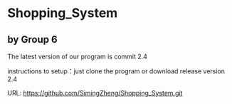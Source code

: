 # Shopping_System

## by Group 6

The latest version of our program is commit 2.4

instructions to setup：just clone the program or download release version 2.4

URL: https://github.com/SimingZheng/Shopping_System.git
